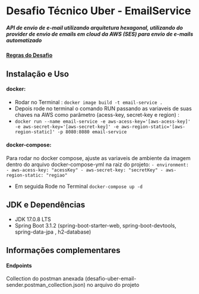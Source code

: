# Desafio Técnico Uber - EmailService  
##### API de envio de e-mail utilizando arquitetura hexagonal, utilizando do provider de envio de emails em cloud da AWS (SES) para envio de e-mails automatizado

#### [Regras do Desafio](https://github.com/uber-archive/coding-challenge-tools/blob/master/coding_challenge.md)


## Instalação e Uso

#### docker:
  * Rodar no Terminal : `docker image build -t email-service .` 
  * Depois rode no terminal o comando RUN passando as variaveis de suas chaves na AWS como parâmetro (acess-key, secret-key e region) : 
  * `docker run --name email-service -e aws-acess-key='[aws-acess-key]' -e aws-secret-key='[aws-secret-key]' -e aws-region-static='[aws-region-static]' -p 8080:8080 email-service`

#### docker-compose:
  Para rodar no docker compose, ajuste as variaveis de ambiente da imagem dentro do arquivo docker-compose-yml na raiz do projeto:
    `- environment:
      - aws-acess-key: "acessKey"
      - aws-secret-key: "secretKey"
      - aws-region-static: "regiao"`
  * Em seguida Rode no Terminal `docker-compose up -d`
 


## JDK e Dependências
* JDK 17.0.8 LTS
* Spring Boot 3.1.2 (spring-boot-starter-web, spring-boot-devtools, spring-data-jpa , h2-database) 
 
 
## Informações complementares

#### Endpoints
Collection do postman anexada (desafio-uber-email-sender.postman_collection.json) no arquivo do projeto
